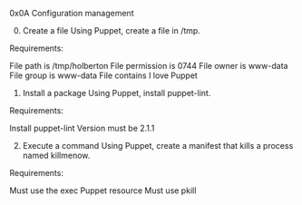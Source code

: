 0x0A Configuration management

0. Create a file
Using Puppet, create a file in /tmp.

Requirements:

File path is /tmp/holberton
File permission is 0744
File owner is www-data
File group is www-data
File contains I love Puppet


1. Install a package 
Using Puppet, install puppet-lint.

Requirements:

Install puppet-lint
Version must be 2.1.1

2. Execute a command
Using Puppet, create a manifest that kills a process named killmenow.

Requirements:

Must use the exec Puppet resource
Must use pkill